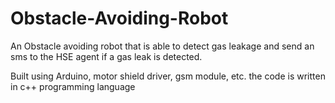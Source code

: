 # Obstacle-Avoiding-Robot

An Obstacle avoiding robot that is able to detect gas leakage and send an sms to the HSE agent if a gas leak is detected.

Built using Arduino, motor shield driver, gsm module, etc.
the code is written in c++ programming language
